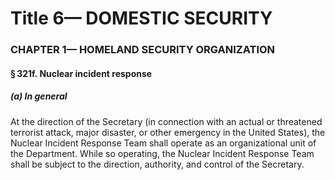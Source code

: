 
# Title 6— DOMESTIC SECURITY
### CHAPTER 1— HOMELAND SECURITY ORGANIZATION
#### § 321f. Nuclear incident response
##### (a) In general

At the direction of the Secretary (in connection with an actual or threatened terrorist attack, major disaster, or other emergency in the United States), the Nuclear Incident Response Team shall operate as an organizational unit of the Department. While so operating, the Nuclear Incident Response Team shall be subject to the direction, authority, and control of the Secretary.
